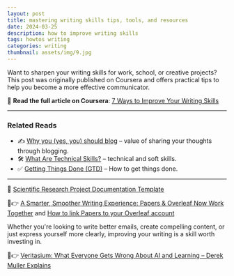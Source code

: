 ```yaml
---
layout: post
title: mastering writing skills tips, tools, and resources
date: 2024-03-25
description: how to improve writing skills 
tags: howtos writing
categories: writing
thumbnail: assets/img/9.jpg
---
```


Want to sharpen your writing skills for work, school, or creative projects? This post was originally published on Coursera and offers practical tips to help you become a more effective communicator.

📖 **Read the full article on Coursera**: [7 Ways to Improve Your Writing Skills](https://www.coursera.org/articles/writing-skills)

---

### Related Reads

- ✍️ [Why you (yes, you) should blog](https://medium.com/@racheltho/why-you-yes-you-should-blog-7d2544ac1045) – value of sharing your thoughts through blogging.
- 🛠️ [What Are Technical Skills?](https://www.coursera.org/articles/what-are-technical-skills) – technical and soft skills.
- ✅ [Getting Things Done (GTD)](https://todoist.com/productivity-methods/getting-things-done) – How to get things done.

---

📖 [Scientific Research Project Documentation Template](https://github.com/jptwagira/programing-tips/blob/main/documentation.md)

📖👉 [A Smarter, Smoother Writing Experience: Papers & Overleaf Now Work Together](https://www.papersapp.com/highlights/papers-and-overleaf-now-work-together/) and [How to link Papers to your Overleaf account](https://www.overleaf.com/learn/how-to/How_to_link_Papers_to_your_Overleaf_account)

Whether you're looking to write better emails, create compelling content, or just express yourself more clearly, improving your writing is a skill worth investing in.

📖👉 [Veritasium: What Everyone Gets Wrong About AI and Learning – Derek Muller Explains](https://www.youtube.com/watch?v=0xS68sl2D70)